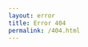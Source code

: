 ```yaml
---
layout: error
title: Error 404
permalink: /404.html
---
```


<meta http-equiv="refresh" content="1; url=https://koraxial.github.io/404.html">
